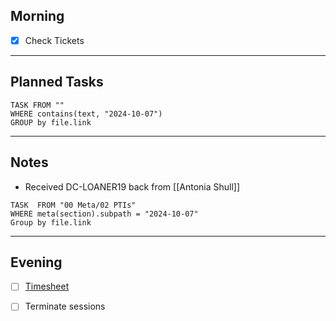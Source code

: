 ## Morning
- [x] Check Tickets

---
## Planned Tasks
~~~dataview
TASK FROM ""
WHERE contains(text, "2024-10-07")
GROUP by file.link
~~~
---
## Notes
- Received DC-LOANER19 back from [[Antonia Shull]]

~~~dataview
TASK  FROM "00 Meta/02 PTIs"
WHERE meta(section).subpath = "2024-10-07"
Group by file.link
~~~
---
## Evening
- [ ] [Timesheet]()
- [ ] Terminate sessions

